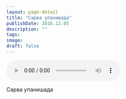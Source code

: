 ```yaml
---
layout: page-detail
title: "Сарва упанишада"
publishDate: 2016.12.05
description: ""
tags:
image:
draft: false
---
```


<audio title="2016.12.05 - Сарва упанишада.mp3" src="https://filer-api.advayta.org/v1.0/public/files/72888" controls=""></audio>

 Сарва упанишада 

  

